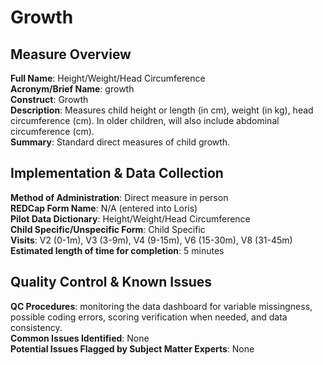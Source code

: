 # Growth
## Measure Overview
**Full Name**: Height/Weight/Head Circumference       
**Acronym/Brief Name**: growth    
**Construct**: Growth          
**Description**: Measures child height or length (in cm), weight (in kg), head circumference (cm). In older children, will also include abdominal circumference (cm).     
**Summary**: Standard direct measures of child growth.

## Implementation & Data Collection
**Method of Administration**: Direct measure in person     
**REDCap Form Name**: N/A (entered into Loris)      
**Pilot Data Dictionary**: Height/Weight/Head Circumference    
**Child Specific/Unspecific Form**: Child Specific  
**Visits**: V2 (0-1m), V3 (3-9m), V4 (9-15m), V6 (15-30m), V8 (31-45m)     
**Estimated length of time for completion**: 5 minutes

## Quality Control & Known Issues
**QC Procedures**: monitoring the data dashboard for variable missingness, possible coding errors, scoring verification when needed, and data consistency.    
**Common Issues Identified**: None  
**Potential Issues Flagged by Subject Matter Experts**: None



